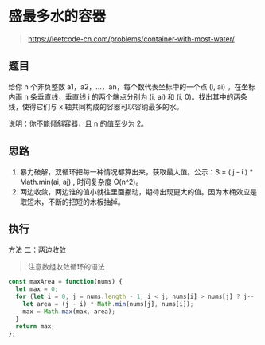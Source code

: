 # 盛最多水的容器
> https://leetcode-cn.com/problems/container-with-most-water/

## 题目

给你 n 个非负整数 a1，a2，...，an，每个数代表坐标中的一个点 (i, ai) 。在坐标内画 n 条垂直线，垂直线 i 的两个端点分别为 (i, ai) 和 (i, 0)。找出其中的两条线，使得它们与 x 轴共同构成的容器可以容纳最多的水。

说明：你不能倾斜容器，且 n 的值至少为 2。

## 思路

1. 暴力破解，双循环把每一种情况都算出来，获取最大值。公示：S = ( j - i ) * Math.min(ai, aj) , 时间复杂度 O(n^2)。
2. 两边收敛，两边谁的值小就往里面挪动，期待出现更大的值。因为木桶效应是取短木，不断的把短的木板抽掉。

## 执行

方法 二：两边收敛

> 注意数组收敛循环的语法

```javascript
const maxArea = function(nums) {
  let max = 0;
  for (let i = 0, j = nums.length - 1; i < j; nums[i] > nums[j] ? j-- : i ++) {
    let area = (j - i) * Math.min(nums[j], nums[i]);
    max = Math.max(max, area);
  }
  return max;
};
```